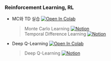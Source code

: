 ### Reinforcement Learning, RL

- MC와 TD 실습 [![Open In Colab](https://colab.research.google.com/assets/colab-badge.svg)](https://colab.research.google.com/drive/1PI935WoNpktCtqNYqOVTQ46vSLHA4m_K?usp=sharing)

    > Monte Carlo Learning [![Notion](https://img.shields.io/badge/Notion-000?logo=notion&logoColor=white)](https://www.notion.so/Monte-Carlo-Learning-24f47a380dc880ff8487e788c03cfbad?source=copy_link)  
    > Temporal Difference Learning [![Notion](https://img.shields.io/badge/Notion-000?logo=notion&logoColor=white)](https://www.notion.so/Temporal-Difference-Learning-24f47a380dc88010b228fc92fe2c1c0d?source=copy_link)

- Deep Q-Learning [![Open In Colab](https://colab.research.google.com/assets/colab-badge.svg)](https://colab.research.google.com/drive/1O_PBGHLKC1xAlYFA0lGIzIAGktL6Xd7e?usp=sharing)

    > Deep Q-Learning [![Notion](https://img.shields.io/badge/Notion-000?logo=notion&logoColor=white)](https://www.notion.so/Deep-Q-Learning-25047a380dc880baa7d9f18b7fe76737?source=copy_link)